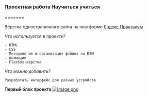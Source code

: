### Проектная работа **Научиться учиться**
=======


Вёрстка одностраничного сайта на платформе [Яндекс Практикум](https://practicum.yandex.ru/)<br>

_Что используется в проекте?_

```
- HTML
- CSS
- Методология и организация файлов по БЭМ
- Анимации
- Flexbox-вёрстка
```

_Что можно добавить?_

```
Разработать интерфейс для разных устройств
```

**Первый блок проекта**
[![image.png](https://i.postimg.cc/Z5f7yR6R/image.png)](https://postimg.cc/hXdbkKyW)
